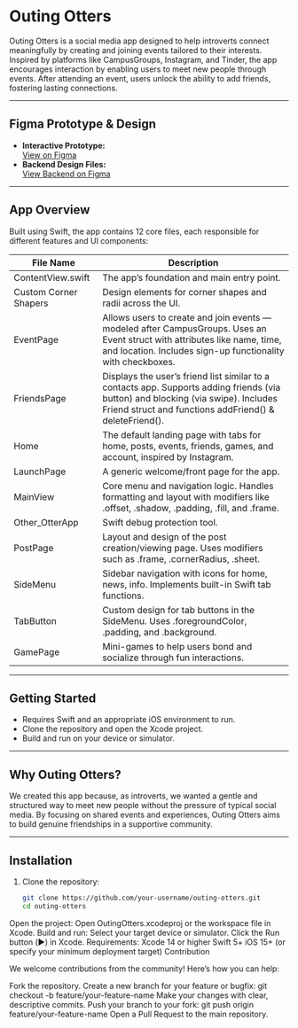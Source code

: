 # Outing Otters

Outing Otters is a social media app designed to help introverts connect meaningfully by creating and joining events tailored to their interests. Inspired by platforms like CampusGroups, Instagram, and Tinder, the app encourages interaction by enabling users to meet new people through events. After attending an event, users unlock the ability to add friends, fostering lasting connections.

---

## Figma Prototype & Design

- **Interactive Prototype:**  
  [View on Figma](https://www.figma.com/proto/rXMnmbnQlLYvxJe7RvdFR0/Sparkhacks-2025-Outing-Otter?node-id=0-1&t=LPcirPL4V3qeqw7c-1)  
- **Backend Design Files:**  
  [View Backend on Figma](https://www.figma.com/design/rXMnmbnQlLYvxJe7RvdFR0/Sparkhacks-2025-Outing-Otter?node-id=0-1&t=8nit64Ecq5ja0Dkp-1)

---

## App Overview

Built using Swift, the app contains 12 core files, each responsible for different features and UI components:

| File Name           | Description |
|---------------------|-------------|
| ContentView.swift | The app’s foundation and main entry point. |
| Custom Corner Shapers | Design elements for corner shapes and radii across the UI. |
| EventPage | Allows users to create and join events — modeled after CampusGroups. Uses an Event struct with attributes like name, time, and location. Includes sign-up functionality with checkboxes. |
| FriendsPage | Displays the user’s friend list similar to a contacts app. Supports adding friends (via button) and blocking (via swipe). Includes Friend struct and functions addFriend() & deleteFriend(). |
| Home | The default landing page with tabs for home, posts, events, friends, games, and account, inspired by Instagram. |
| LaunchPage | A generic welcome/front page for the app. |
| MainView | Core menu and navigation logic. Handles formatting and layout with modifiers like .offset, .shadow, .padding, .fill, and .frame. |
| Other_OtterApp | Swift debug protection tool. |
| PostPage | Layout and design of the post creation/viewing page. Uses modifiers such as .frame, .cornerRadius, .sheet. |
| SideMenu | Sidebar navigation with icons for home, news, info. Implements built-in Swift tab functions. |
| TabButton | Custom design for tab buttons in the SideMenu. Uses .foregroundColor, .padding, and .background. |
| GamePage | Mini-games to help users bond and socialize through fun interactions. |

---

## Getting Started

- Requires Swift and an appropriate iOS environment to run.  
- Clone the repository and open the Xcode project.  
- Build and run on your device or simulator.

---

## Why Outing Otters?

We created this app because, as introverts, we wanted a gentle and structured way to meet new people without the pressure of typical social media. By focusing on shared events and experiences, Outing Otters aims to build genuine friendships in a supportive community.

---

## Installation

1. Clone the repository:

   ```bash
   git clone https://github.com/your-username/outing-otters.git
   cd outing-otters
Open the project:
Open OutingOtters.xcodeproj or the workspace file in Xcode.
Build and run:
Select your target device or simulator.
Click the Run button (▶️) in Xcode.
Requirements:
Xcode 14 or higher
Swift 5+
iOS 15+ (or specify your minimum deployment target)
Contribution

We welcome contributions from the community! Here’s how you can help:

Fork the repository.
Create a new branch for your feature or bugfix:
git checkout -b feature/your-feature-name
Make your changes with clear, descriptive commits.
Push your branch to your fork:
git push origin feature/your-feature-name
Open a Pull Request to the main repository.
